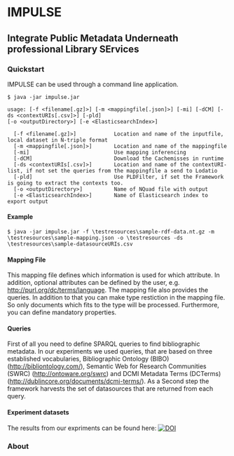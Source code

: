 # IMPULSE
## Integrate Public Metadata Underneath professional Library SErvices

### Quickstart

IMPULSE can be used through a command line application.
```
$ java -jar impulse.jar
```

```
usage: [-f <filename[.gz]>] [-m <mappingfile[.json]>] [-mi] [-dCM] [-ds <contextURIs[.csv]>] [-pld] 
[-o <outputDirectory>] [-e <ElasticsearchIndex>]
  
  [-f <filename[.gz]>]            Location and name of the inputfile, local dataset in N-triple format
  [-m <mappingfile[.json]>]       Location and name of the mappingfile 
  [-mi]                           Use mapping inferencing
  [-dCM]                          Download the Cachemisses in runtime
  [-ds <contextURIs[.csv]>]       Location and name of the contextURI-list, if not set the queries from the mappingfile a send to Lodatio
  [-pld]                          Use PLDFilter, if set the Framework is going to extract the contexts too.
  [-o <outputDirectory>]          Name of NQuad file with output
  [-e <ElasticsearchIndex>]       Name of Elasticsearch index to export output
```

#### Example 

```
$ java -jar impulse.jar -f \testresources\sample-rdf-data.nt.gz -m \testresources\sample-mapping.json -o \testresources -ds \testresources\sample-datasourceURIs.csv

```
  
 #### Mapping File
This mapping file defines which information is used for which attribute. In addition, optional attributes can be defined by the user, e.g. http://purl.org/dc/terms/language. 
The mapping file also provides the queries. In addition to that you can make type restiction in the mapping file. So only documents which fits to the type will be processed. Furthermore, you can define mandatory properties. 
  


#### Queries
First of all you need to define SPARQL queries to find bibliographic metadata. In our experiments we used queries, that are based on three established vocabularies, Bibliographic Ontology (BIBO)(http://bibliontology.com/), Semantic Web for Research Communities (SWRC) (http://ontoware.org/swrc) and DCMI Metadata Terms (DCTerms)(http://dublincore.org/documents/dcmi-terms/). 
As a Second step the framework harvests the set of datasources that are returned from each query.

#### Experiment datasets
The results from our expriments can be found here: [![DOI](https://zenodo.org/badge/DOI/10.5281/zenodo.2553811.svg)](https://doi.org/10.5281/zenodo.2553811)


### About

